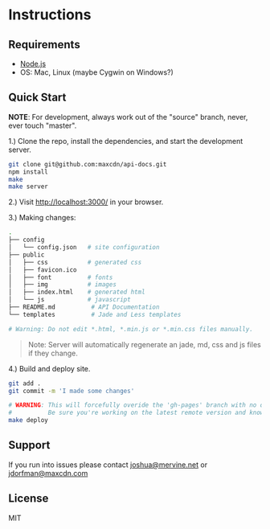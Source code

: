# Instructions

## Requirements

* [Node.js](http://nodejs.org)
* OS: Mac, Linux (maybe Cygwin on Windows?)

## Quick Start

**NOTE**: For development, always work out of the "source" branch, never, ever touch "master".

1.) Clone the repo, install the dependencies, and start the development server.

```bash
git clone git@github.com:maxcdn/api-docs.git
npm install
make
make server
```
2.) Visit <http://localhost:3000/> in your browser.

3.) Making changes:

```bash
.
├── config
│   └── config.json   # site configuration
├── public
│   ├── css           # generated css
│   ├── favicon.ico
│   ├── font          # fonts
│   ├── img           # images
│   ├── index.html    # generated html
│   └── js            # javascript
├── README.md          # API Documentation
└── templates          # Jade and Less templates

# Warning: Do not edit *.html, *.min.js or *.min.css files manually.
```

> Note: Server will automatically regenerate an jade, md, css and js files if they change.

4.) Build and deploy site.

```bash
git add .
git commit -m 'I made some changes'

# WARNING: This will forcefully overide the 'gh-pages' branch with no quarter or mercy.
#          Be sure you're working on the latest remote version and know what you're doing.
make deploy
```

## Support

If you run into issues please contact <joshua@mervine.net> or <jdorfman@maxcdn.com>

## License

MIT
